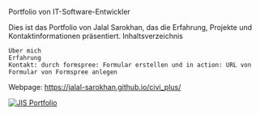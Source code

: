 Portfolio von IT-Software-Entwickler

Dies ist das Portfolio von Jalal Sarokhan, das die Erfahrung, Projekte und Kontaktinformationen präsentiert.
Inhaltsverzeichnis

    Über mich
    Erfahrung
    Kontakt: durch formspree: Formular erstellen und in action: URL von Formular von Formspree anlegen

Webpage: https://jalal-sarokhan.github.io/civi_plus/

<a href="https://jalal-sarokhan.github.io/civi_plus/" target="blank">
  <img src="https://github.com/user-attachments/assets/df81d92e-00c3-4ea8-9184-fc781802242a" alt="JIS Portfolio">
</a>


